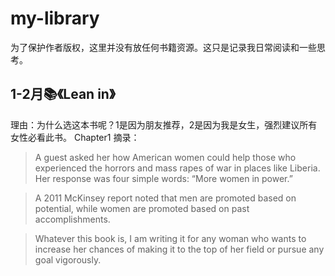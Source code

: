 # my-library
为了保护作者版权，这里并没有放任何书籍资源。这只是记录我日常阅读和一些思考。

## 1-2月📚《Lean in》

理由：为什么选这本书呢？1是因为朋友推荐，2是因为我是女生，强烈建议所有女性必看此书。
Chapter1 摘录：
> A guest asked her how American women could help those who experienced the horrors and mass rapes of war in places like Liberia. Her response was four simple words: “More women in power.”

> A 2011 McKinsey report noted that men are promoted based on potential, while women are promoted based on past accomplishments.

> Whatever this book is, I am writing it for any woman who wants to increase her chances of making it to the top of her field or pursue any goal vigorously.

